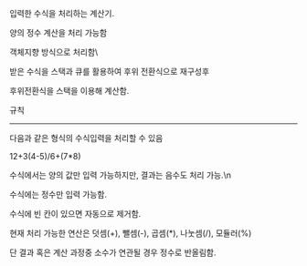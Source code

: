 입력한 수식을 처리하는 계산기.

양의 정수 계산을 처리 가능함

객체지향 방식으로 처리함\

받은 수식을 스택과 큐를 활용하여 후위 전환식으로 재구성후

후위전환식을 스택을 이용해 계산함.


규칙

---
다음과 같은 형식의 수식입력을 처리할 수 있음

12+3(4-5)/6+(7*8)

수식에서는 양의 값만 입력 가능하지만, 결과는 음수도 처리 가능.\n

수식에는 정수만 입력 가능함.

수식에 빈 칸이 있으면 자동으로 제거함.

현재 처리 가능한 연산은 덧셈(+), 뺄셈(-), 곱셈(*), 나눗셈(/), 모듈러(%)

단 결과 혹은 계산 과정중 소수가 연관될 경우 정수로 반올림함.

